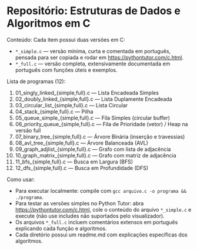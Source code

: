 # Repositório: Estruturas de Dados e Algoritmos em C

Conteúdo:
Cada item possui duas versões em C:
- `*_simple.c` — versão mínima, curta e comentada em português, pensada para ser copiada e rodar em https://pythontutor.com/c.html.
- `*_full.c` — versão completa, extensivamente documentada em português com funções úteis e exemplos.

Lista de programas (12):
1. 01_singly_linked_{simple,full}.c — Lista Encadeada Simples
2. 02_doubly_linked_{simple,full}.c — Lista Duplamente Encadeada
3. 03_circular_list_{simple,full}.c — Lista Circular
4. 04_stack_{simple,full}.c — Pilha
5. 05_queue_simple_{simple,full}.c — Fila Simples (circular buffer)
6. 06_priority_queue_{simple,full}.c — Fila de Prioridade (vetor) / Heap na versão full
7. 07_binary_tree_{simple,full}.c — Árvore Binária (inserção e travessias)
8. 08_avl_tree_{simple,full}.c — Árvore Balanceada (AVL)
9. 09_graph_adjlist_{simple,full}.c — Grafo com lista de adjacência
10. 10_graph_matrix_{simple,full}.c — Grafo com matriz de adjacência
11. 11_bfs_{simple,full}.c — Busca em Largura (BFS)
12. 12_dfs_{simple,full}.c — Busca em Profundidade (DFS)

Como usar:
- Para executar localmente: compile com `gcc arquivo.c -o programa && ./programa`.
- Para testar as versões simples no Python Tutor: abra https://pythontutor.com/c.html, cole o conteúdo do arquivo `*_simple.c` e execute (não use includes não suportados pelo visualizador).
- Os arquivos `*_full.c` incluem comentários extensos em português explicando cada função e algoritmos.
- Cada diretório possui um readme.md com explicações específicas dos algoritmos.
